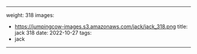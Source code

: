
---
weight: 318
images:
- https://jumpingcow-images.s3.amazonaws.com/jack/jack_318.png
title: jack 318
date: 2022-10-27
tags:
- jack
---
